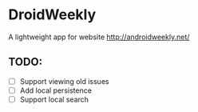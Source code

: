# DroidWeekly
A lightweight app for website http://androidweekly.net/

## TODO:
- [ ] Support viewing old issues
- [ ] Add local persistence
- [ ] Support local search
